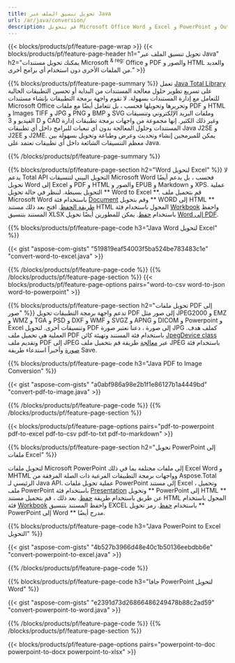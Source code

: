 ```yaml
---
title: تحويل تنسيق الملف عبر Java 
url: /ar/java/conversion/
description: قم بتحويل Microsoft Office Word و Excel و PowerPoint و Outlook و PDF و HTML والصور ثلاثية الأبعاد والمخططات وتنسيقات الفيديو وتنسيقات أخرى مختلفة باستخدام سطور قليلة فقط من كود Java.
---
```


{{< blocks/products/pf/feature-page-wrap >}}
{{< blocks/products/pf/feature-page-header h1="تحويل تنسيق الملف عبر Java" h2="يمكنك تحويل مستندات Microsoft <sup> & reg؛ </sup> Office و PDF والصور و HTML والعديد من الملفات الأخرى دون استخدام أي برامج أخرى." >}}

{{% blocks/products/pf/feature-page-summary %}}
تعمل [Java Total Library](https://products.aspose.com/total/java/) على تسريع تطوير حلول معالجة المستندات من البداية أو تحسين التطبيقات الحالية للتعامل مع إدارة المستندات بسهولة. لا تقوم واجهة برمجة التطبيقات بإنشاء مستندات Microsoft Office وتحريرها وتحويلها فحسب ، بل تتعامل أيضًا مع ملفات PDF و HTML و Images TIFF و JPG و PNG و BMP و SVG وملفات البريد الإلكتروني وتنسيقات الفيديو و 3 D و CAD وغير ذلك الكثير. إنها مجموعة من واجهات برمجة تطبيقات إدارة المستندات وحلول المعالجة بدون أي تبعيات للبرامج داخل أي تطبيقات Java J2SE و J2EE و J2ME. يمكن للمبرمجين إنشاء وتحديث وعرض وطباعة وتحويل بسهولة بين معظم التنسيقات الشائعة داخل أي تطبيقات تعتمد على Java.

{{% /blocks/products/pf/feature-page-summary  %}}

{{% blocks/products/pf/feature-page-section  h2="Word لتحويل Excel" %}}
لا يدعم Total API التحويل البيني لتنسيقات Microsoft Word فحسب ، بل يدعم أيضًا تحويل Word إلى Excel و PDF و HTML والصور و EPUB و Markdown و XPS. عملية التحويل بسيطة. لننظر في حالة تحويل ** Word to Excel **. قم بتحميل ملف Microsoft Word باستخدام فئة [Document](https://apireference.aspose.com/words/java/com.aspose.words/Document) وقم بتحويل ** WORD إلى HTML ** [طريقة الحفظ](https://apireference.aspose.com/words/java/com.aspose.words/Document#save(java.lang.String،com.aspose.words.SaveOptions)). افتح بعد ذلك مستند HTML المحول باستخدام فئة [Workbook](https://apireference.aspose.com/cells/java/com.aspose.cells/Workbook) واحفظ المستند بتنسيق XLSX باستخدام [حفظ](https://apireference.aspose.com/cells/java/com.aspose.cells/workbook#save(java.lang.String،٪20com.aspose.cells.SaveOptions)).
 يمكن للمطورين أيضًا تحويل [Word إلى PDF](https://products.aspose.com/words/java/conversion/word-to-pdf/).


{{% blocks/products/pf/feature-page-code h3="Java Word لتحويل Excel" %}}

{{< gist "aspose-com-gists" "519819eaf54003f5ba524be783483c1e" "convert-word-to-excel.java" >}}

{{% /blocks/products/pf/feature-page-code  %}}
{{% /blocks/products/pf/feature-page-section %}}
{{< blocks/products/pf/feature-page-options pairs="word-to-csv word-to-json word-to-powerpoint" >}}


{{% blocks/products/pf/feature-page-section  h2="تحويل ملفات PDF إلى صور" %}}
تدعم واجهة برمجة التطبيقات تحويل PDF إلى صور مثل JPEG2000 و EMZ و WMZ و TGA و PSD و DXF و WMF و SVGZ و APNG و DICOM و Powerpoint و Excel وتنسيقات أخرى. لتحويل PDF إلى صورة ، دعنا نعتبر صورة JPG كملف هدف. العملية هي تحميل ملف PDF باستخدام فئة المستند وتهيئة كائن [JpegDevice class](https://apireference.aspose.com/pdf/java/aspose.pdf.devices/jpegdevice) وتقديم ملف PDF إلى JPEG عبر [معالجة](https://apireference.aspose.com/pdf/java/aspose.pdf.devices.pagedevice/process/methods/1) طريقة
قم بتحميل ملف JPEG باستخدام فئة [صورة](https://apireference.aspose.com/imaging/java/aspose.imaging/image) وأخيراً استدعاء طريقة Save.

{{% blocks/products/pf/feature-page-code h3="Java PDF to Image Conversion" %}}

{{< gist "aspose-com-gists" "a0abf986a98e2b1f1e86127b1a4449bd" "convert-pdf-to-image.java" >}}


{{% /blocks/products/pf/feature-page-code  %}}
{{% /blocks/products/pf/feature-page-section %}}

{{< blocks/products/pf/feature-page-options pairs="pdf-to-powerpoint pdf-to-excel pdf-to-csv pdf-to-txt pdf-to-markdown" >}}

{{% blocks/products/pf/feature-page-section  h2="تحويل PowerPoint إلى ملفات Excel" %}}

لتحويل ملفات Microsoft PowerPoint إلى ملفات مختلفة بما في ذلك Excel Word و MHTML وواجهات برمجة التطبيقات الفرعية ذات الصلة المرفقة من Aspose.Total الرئيسي لـ Java API. عملية تحويل ملفات PowerPoint إلى مستند Excel ، وتحميل ملف PowerPoint باستخدام فئة [Presentation](https://apireference.aspose.com/slides/java/com.aspose.slides/Presentation) وتحويل ** PowerPoint إلى HTML ** عن طريق باستخدام طريقة [حفظ](https://apireference.aspose.com/slides/java/com.aspose.slides/Presentation#save-java.lang.String-int-com.aspose.slides.ISaveOptions-). بعد ذلك ، قم بتحميل مستند HTML المحول باستخدام فئة [Workbook](https://apireference.aspose.com/cells/java/com.aspose.cells/Workbook) واحفظ المستند بتنسيق EXCEL باستخدام [حفظ](https://apireference.aspose.com/cells/java/com.aspose.cells/workbook#save(java.lang.String،٪20com.aspose.cells.SaveOptions)). رمز تحويل ** PowerPoint إلى Word ** مدرج أيضًا.

{{% blocks/products/pf/feature-page-code h3="Java PowerPoint to Excel التحويل" %}}

{{< gist "aspose-com-gists" "4b527b3966d48e40c1b50136eebdbb6e" "convert-powerpoint-to-excel.java" >}}

{{% /blocks/products/pf/feature-page-code %}}

{{% blocks/products/pf/feature-page-code h3="جافا PowerPoint لتحويل Word" %}}

{{< gist "aspose-com-gists" "e2391d73d26866486249478b88c2ad59" "convert-powerpoint-to-word.java" >}}

{{% /blocks/products/pf/feature-page-code %}}
{{% /blocks/products/pf/feature-page-section %}}

{{< blocks/products/pf/feature-page-options pairs="powerpoint-to-doc powerpoint-to-docx powerpoint-to-xlsx" >}}
